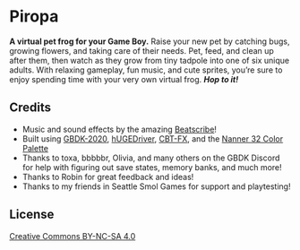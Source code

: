 # Piropa
**A virtual pet frog for your Game Boy.**
Raise your new pet by catching bugs, growing flowers, and taking care of their needs. Pet, feed, and clean up after them, then watch as they grow from tiny tadpole into one of six unique adults. With relaxing gameplay, fun music, and cute sprites, you’re sure to enjoy spending time with your very own virtual frog.
_**Hop to it!**_

## Credits
- Music and sound effects by the amazing [Beatscribe](https://beatscribe.itch.io/)!
- Built using [GBDK-2020](https://gbdk-2020.github.io/gbdk-2020/), [hUGEDriver](https://github.com/SuperDisk/hUGEDriver), [CBT-FX](https://github.com/coffeevalenbat/CBT-FX), and the [Nanner 32 Color Palette](https://www.pixilart.com/palettes/nanner-32-9538)
- Thanks to toxa, bbbbbr, Olivia, and many others on the GBDK Discord for help with figuring out save states, memory banks, and much more!
- Thanks to Robin for great feedback and ideas!
- Thanks to my friends in Seattle Smol Games for support and playtesting!

## License
[Creative Commons BY-NC-SA 4.0]( https://creativecommons.org/licenses/by-nc-sa/4.0/)
